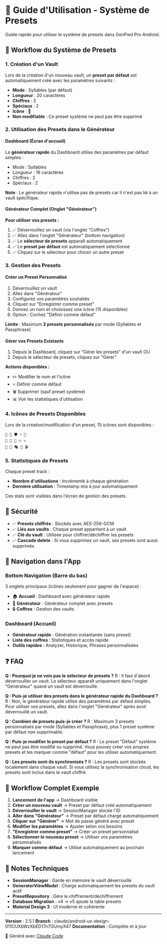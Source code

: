 # 📱 Guide d'Utilisation - Système de Presets

Guide rapide pour utiliser le système de presets dans GenPwd Pro Android.

## 🎯 Workflow du Système de Presets

### 1. Création d'un Vault
Lors de la création d'un nouveau vault, un **preset par défaut** est automatiquement créé avec les paramètres suivants :
- **Mode** : Syllables (par défaut)
- **Longueur** : 20 caractères
- **Chiffres** : 2
- **Spéciaux** : 2
- **Icône** : 🔐
- **Non modifiable** : Ce preset système ne peut pas être supprimé

### 2. Utilisation des Presets dans le Générateur

#### Dashboard (Écran d'accueil)
Le **générateur rapide** du Dashboard utilise des paramètres par défaut simples :
- Mode : Syllables
- Longueur : 16 caractères
- Chiffres : 2
- Spéciaux : 2

**Note** : Le générateur rapide n'utilise pas de presets car il n'est pas lié à un vault spécifique.

#### Générateur Complet (Onglet "Générateur")

**Pour utiliser vos presets :**
1. ✅ Déverrouillez un vault (via l'onglet "Coffres")
2. ✅ Allez dans l'onglet "Générateur" (bottom navigation)
3. ✅ Le **sélecteur de presets** apparaît automatiquement
4. ✅ Le **preset par défaut** est automatiquement sélectionné
5. ✅ Cliquez sur le sélecteur pour choisir un autre preset

### 3. Gestion des Presets

#### Créer un Preset Personnalisé
1. Déverrouillez un vault
2. Allez dans "Générateur"
3. Configurez vos paramètres souhaités
4. Cliquez sur "Enregistrer comme preset"
5. Donnez un nom et choisissez une icône (15 disponibles)
6. Option : Cochez "Définir comme défaut"

**Limite** : Maximum **3 presets personnalisés** par mode (Syllables et Passphrase)

#### Gérer vos Presets Existants
1. Depuis le Dashboard, cliquez sur "Gérer les presets" d'un vault
   OU
2. Depuis le sélecteur de presets, cliquez sur "Gérer"

**Actions disponibles :**
- ✏️ Modifier le nom et l'icône
- ⭐ Définir comme défaut
- 🗑️ Supprimer (sauf preset système)
- 📊 Voir les statistiques d'utilisation

### 4. Icônes de Presets Disponibles

Lors de la création/modification d'un preset, 15 icônes sont disponibles :
```
🔐 🔑 🛡️ ⚡ 🎯
🌟 💎 🚀 🔥 ⭐
💪 🎨 🎭 🎪 🎬
```

### 5. Statistiques de Presets

Chaque preset track :
- **Nombre d'utilisations** : Incrémenté à chaque génération
- **Dernière utilisation** : Timestamp mis à jour automatiquement

Ces stats sont visibles dans l'écran de gestion des presets.

## 🔐 Sécurité

- ✅ **Presets chiffrés** : Stockés avec AES-256-GCM
- ✅ **Liés aux vaults** : Chaque preset appartient à un vault
- ✅ **Clé du vault** : Utilisée pour chiffrer/déchiffrer les presets
- ✅ **Cascade delete** : Si vous supprimez un vault, ses presets sont aussi supprimés

## 🎨 Navigation dans l'App

### Bottom Navigation (Barre du bas)
3 onglets principaux (icônes seulement pour gagner de l'espace) :
- 🏠 **Accueil** : Dashboard avec générateur rapide
- 🔑 **Générateur** : Générateur complet avec presets
- 🔒 **Coffres** : Gestion des vaults

### Dashboard (Accueil)
- **Générateur rapide** : Génération instantanée (sans preset)
- **Liste des coffres** : Statistiques et accès rapide
- **Outils rapides** : Analyzer, Historique, Phrases personnalisées

## ❓ FAQ

**Q : Pourquoi je ne vois pas le sélecteur de presets ?**
R : Il faut d'abord déverrouiller un vault. Le sélecteur apparaît uniquement dans l'onglet "Générateur" quand un vault est déverrouillé.

**Q : Puis-je utiliser des presets dans le générateur rapide du Dashboard ?**
R : Non, le générateur rapide utilise des paramètres par défaut simples. Pour utiliser vos presets, allez dans l'onglet "Générateur" après avoir déverrouillé un vault.

**Q : Combien de presets puis-je créer ?**
R : Maximum 3 presets personnalisés par mode (Syllables et Passphrase), plus 1 preset système par défaut non supprimable.

**Q : Puis-je modifier le preset par défaut ?**
R : Le preset "Défaut" système ne peut pas être modifié ou supprimé. Vous pouvez créer vos propres presets et les marquer comme "défaut" pour les utiliser automatiquement.

**Q : Les presets sont-ils synchronisés ?**
R : Les presets sont stockés localement dans chaque vault. Si vous utilisez la synchronisation cloud, les presets sont inclus dans le vault chiffré.

## 🔄 Workflow Complet Exemple

1. **Lancement de l'app** → Dashboard visible
2. **Créer un nouveau vault** → Preset par défaut créé automatiquement
3. **Déverrouiller le vault** → SessionManager stocke l'ID
4. **Aller dans "Générateur"** → Preset par défaut chargé automatiquement
5. **Cliquer sur "Générer"** → Mot de passe généré avec preset
6. **Modifier les paramètres** → Ajuster selon vos besoins
7. **"Enregistrer comme preset"** → Créer un preset personnalisé
8. **Sélectionner le nouveau preset** → Utiliser vos paramètres personnalisés
9. **Marquer comme défaut** → Utilisé automatiquement au prochain lancement

## 📝 Notes Techniques

- **SessionManager** : Garde en mémoire le vault déverrouillé
- **GeneratorViewModel** : Charge automatiquement les presets du vault actif
- **PresetRepository** : Gère le chiffrement/déchiffrement
- **Database Migration** : v4 → v5 ajoute la table presets
- **Material Design 3** : UI moderne et cohérente

---

**Version** : 2.5.1
**Branch** : claude/android-ux-design-011CUXbWzXbED17n7GUmyX47
**Documentation** : Complète et à jour

🤖 Généré avec [Claude Code](https://claude.com/claude-code)
